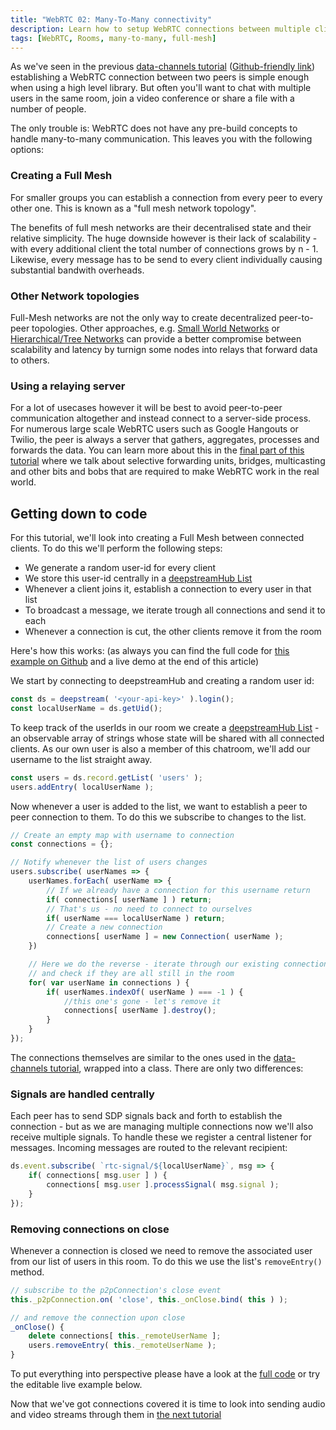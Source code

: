 ```yaml
---
title: "WebRTC 02: Many-To-Many connectivity"
description: Learn how to setup WebRTC connections between multiple clients and share messages within rooms
tags: [WebRTC, Rooms, many-to-many, full-mesh]
---
```

As we've seen in the previous [data-channels tutorial](../webrtc-datachannels) ([Github-friendly link](../10-webrtc-datachannels)) establishing a WebRTC connection between two peers is simple enough when using a high level library. But often you'll want to chat with multiple users in the same room, join a video conference or share a file with a number of people.

The only trouble is: WebRTC does not have any pre-build concepts to handle many-to-many communication. This leaves you with the following options:

### Creating a Full Mesh
For smaller groups you can establish a connection from every peer to every other one. This is known as a "full mesh network topology".

The benefits of full mesh networks are their decentralised state and their relative simplicity. The huge downside however is their lack of scalability - with every additional client the total number of connections grows by n - 1. Likewise, every message has to be send to every client individually causing substantial bandwith overheads.

### Other Network topologies
Full-Mesh networks are not the only way to create decentralized peer-to-peer topologies. Other approaches, e.g. [Small World Networks](https://en.wikipedia.org/wiki/Small-world_network) or [Hierarchical/Tree Networks](http://www.ciscopress.com/articles/article.asp?p=2202410&seqNum=4) can provide a better compromise between scalability and latency by turnign some nodes into relays that forward data to others.

### Using a relaying server
For a lot of usecases however it will be best to avoid peer-to-peer communication altogether and instead connect to a server-side process. For numerous large scale WebRTC users such as Google Hangouts or Twilio, the peer is always a server that gathers, aggregates, processes and forwards the data. You can learn more about this in the [final part of this tutorial](/tutorials/webrtc//webrtc-in-production/) where we talk about selective forwarding units, bridges, multicasting and other bits and bobs that are required to make WebRTC work in the real world.

## Getting down to code
For this tutorial, we'll look into creating a Full Mesh between connected clients. To do this we'll perform the following steps:

- We generate a random user-id for every client
- We store this user-id centrally in a [deepstreamHub List](https://deepstreamhub.com/tutorials/guides/lists/)
- Whenever a client joins it, establish a connection to every user in that list
- To broadcast a message, we iterate trough all connections and send it to each
- Whenever a connection is cut, the other clients remove it from the room

Here's how this works: (as always you can find the full code for [this example on Github](https://github.com/deepstreamIO/dsh-demo-webrtc-examples/tree/master/02-full-mesh) and a live demo at the end of this article)

We start by connecting to deepstreamHub and creating a random user id:

```javascript
const ds = deepstream( '<your-api-key>' ).login();
const localUserName = ds.getUid();
```

To keep track of the userIds in our room we create a [deepstreamHub List](https://deepstreamhub.com/tutorials/guides/lists/) - an observable array of strings whose state will be shared with all connected clients. As our own user is also a member of this chatroom, we'll add our username to the list straight away.

```javascript
const users = ds.record.getList( 'users' );
users.addEntry( localUserName );
```

Now whenever a user is added to the list, we want to establish a peer to peer connection to them. To do this we subscribe to changes to the list.

```javascript
// Create an empty map with username to connection
const connections = {};

// Notify whenever the list of users changes
users.subscribe( userNames => {
    userNames.forEach( userName => {
        // If we already have a connection for this username return
        if( connections[ userName ] ) return;
        // That's us - no need to connect to ourselves
        if( userName === localUserName ) return;
        // Create a new connection
        connections[ userName ] = new Connection( userName );
    })

    // Here we do the reverse - iterate through our existing connections
    // and check if they are all still in the room
    for( var userName in connections ) {
        if( userNames.indexOf( userName ) === -1 ) {
            //this one's gone - let's remove it
            connections[ userName ].destroy();
        }
    }
});
```

The connections themselves are similar to the ones used in the [data-channels tutorial](/tutorials/webrtc//webrtc-datachannels/), wrapped into a class. There are only two differences:

### Signals are handled centrally
Each peer has to send SDP signals back and forth to establish the connection - but as we are managing multiple connections now we'll also receive multiple signals. To handle these we register a central listener for messages. Incoming messages are routed to the relevant recipient:

```javascript
ds.event.subscribe( `rtc-signal/${localUserName}`, msg => {
    if( connections[ msg.user ] ) {
        connections[ msg.user ].processSignal( msg.signal );
    }
});
```

### Removing connections on close
Whenever a connection is closed we need to remove the associated user from our list of users in this room. To do this we use the list's `removeEntry()` method.

```javascript
// subscribe to the p2pConnection's close event
this._p2pConnection.on( 'close', this._onClose.bind( this ) );

// and remove the connection upon close
_onClose() {
    delete connections[ this._remoteUserName ];
    users.removeEntry( this._remoteUserName );
}
```

To put everything into perspective please have a look at the [full code](https://github.com/deepstreamIO/dsh-demo-webrtc-examples/blob/master/02-full-mesh/full-mesh.js) or try the editable live example below.

Now that we've got connections covered it is time to look into sending audio and video streams through them in [the next tutorial](../webrtc-audio-video)
